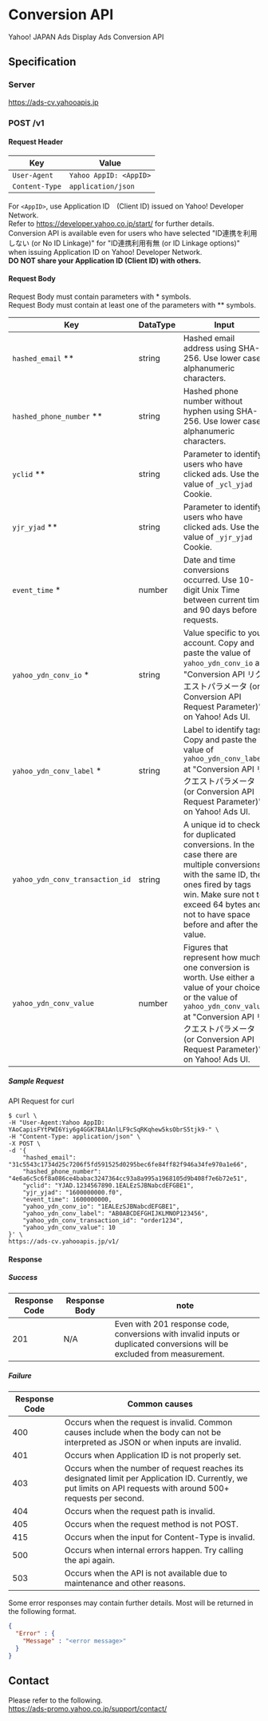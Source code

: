 # Conversion API

Yahoo! JAPAN Ads Display Ads Conversion API

## Specification

### Server

<https://ads-cv.yahooapis.jp>

### POST /v1

#### Request Header

| Key          | Value                |
|--------------|----------------------|
| `User-Agent`   | `Yahoo AppID: <AppID>` |
| `Content-Type` | `application/json`     |

For `<AppID>`, use Application ID　(Client ID) issued on Yahoo! Developer Network.  
Refer to <https://developer.yahoo.co.jp/start/> for further details.  
Conversion API is available even for users who have selected "ID連携を利用しない (or No ID Linkage)" for "ID連携利用有無 (or ID Linkage options)" when issuing Application ID on Yahoo! Developer Network.  
**DO NOT share your Application ID (Client ID) with others.**

#### Request Body

Request Body must contain parameters with \* symbols.  
Request Body must contain at least one of the parameters with \** symbols.

| Key                             | DataType | Input                                                                                                              | Value (example)                                                                                               |
|---------------------------------|---------|-------------------------------------------------------------------------------------------------------------------|----------------------------------------------------------------------------------------------------------|
| `hashed_email` **               | string  | Hashed email address using SHA-256. Use lower case alphanumeric characters.                                                                        | `31c5543c1734d25c7206f5fd591525d0295bec6fe84ff82f946a34fe970a1e66`  ( For email address: `example@example.com` before hashed with SHA-256 ) |
| `hashed_phone_number` **        | string  | Hashed phone number without hyphen using SHA-256. Use lower case alphanumeric characters.                                                              | `4e6a6c5c6f8a086ce4babac3247364cc93a8a995a1968105d9b408f7e6b72e51`  ( For phone number: `090xxxxyyyy` before hashed with SHA-256 )         |
| `yclid` **                      | string  | Parameter to identify users who have clicked ads. Use the value of `_ycl_yjad` Cookie.                                                     | `YJAD.1234567890.1EALEzSJBNabcdEFGBE1`                                                                   |
| `yjr_yjad` **                   | string  | Parameter to identify users who have clicked ads. Use the value of `_yjr_yjad` Cookie.                                                          | `1600000000.f0`                                                                                          |
| `event_time` *                  | number  | Date and time conversions occurred. Use 10-digit Unix Time between current time and 90 days before requests.                                                           | `1600000000`                                                                                             |
| `yahoo_ydn_conv_io` *           | string  | Value specific to your account. Copy and paste the value of `yahoo_ydn_conv_io` at "Conversion API リクエストパラメータ (or Conversion API Request Parameter)" on Yahoo! Ads UI.                          | `1EALEzSJBNabcdEFGBE1`                                                                                   |
| `yahoo_ydn_conv_label` *        | string  | Label to identify tags. Copy and paste the value of `yahoo_ydn_conv_label` at "Conversion API リクエストパラメータ (or Conversion API Request Parameter)" on Yahoo! Ads UI.        | `AB0ABCDEFGHIJKLMNOP123456`                                                                              |
| `yahoo_ydn_conv_transaction_id` | string  | A unique id to check for duplicated conversions. In the case there are multiple conversions with the same ID, the ones fired by tags win. Make sure not to exceed 64 bytes and not to have space before and after the value. | `order1234`                                                                                              |
| `yahoo_ydn_conv_value`          | number  | Figures that represent how much one conversion is worth. Use either a value of your choice or the value of `yahoo_ydn_conv_value` at "Conversion API リクエストパラメータ (or Conversion API Request Parameter)" on Yahoo! Ads UI.            | `10`                                                                                                     |

##### Sample Request

API Request for curl

```terminal
$ curl \
-H "User-Agent:Yahoo AppID: YAoCapisFYtPWI6Yiy6g4GGK7BA1AnlLF9cSqRKqhew5ksObrS5tjk9-" \
-H "Content-Type: application/json" \
-X POST \
-d '{
    "hashed_email": "31c5543c1734d25c7206f5fd591525d0295bec6fe84ff82f946a34fe970a1e66",
    "hashed_phone_number": "4e6a6c5c6f8a086ce4babac3247364cc93a8a995a1968105d9b408f7e6b72e51",
    "yclid": "YJAD.1234567890.1EALEzSJBNabcdEFGBE1",
    "yjr_yjad": "1600000000.f0",
    "event_time": 1600000000,
    "yahoo_ydn_conv_io": "1EALEzSJBNabcdEFGBE1",
    "yahoo_ydn_conv_label": "AB0ABCDEFGHIJKLMNOP123456",
    "yahoo_ydn_conv_transaction_id": "order1234",
    "yahoo_ydn_conv_value": 10
}' \
https://ads-cv.yahooapis.jp/v1/
```

#### Response

##### Success

| Response Code | Response Body | note                                                 |
| --- | --- |----------------------------------------------------|
| 201 | N/A | Even with 201 response code, conversions with invalid inputs or duplicated conversions will be excluded from measurement.|

##### Failure

| Response Code | Common causes                                                          |
|----------|----------------------------------------------------------------|
| 400      | Occurs when the request is invalid. Common causes include when the body can not be interpreted as JSON or when inputs are invalid.|
| 401      | Occurs when Application ID is not properly set.                             |
| 403      | Occurs when the number of request reaches its designated limit per Application ID. Currently, we put limits on API requests with around 500+ requests per second.                   |
| 404      | Occurs when the request path is invalid.                                         |
| 405      | Occurs when the request method is not POST.                               |
| 415      | Occurs when the input for Content-Type is invalid.                                |
| 500      | Occurs when internal errors happen. Try calling the api again.                             |
| 503      | Occurs when the API is not available due to maintenance and other reasons.                               |

Some error responses may contain further details. Most will be returned in the following format.

```json
{
  "Error" : {
    "Message" : "<error message>"
  }
}
```


## Contact

Please refer to the following.  
https://ads-promo.yahoo.co.jp/support/contact/